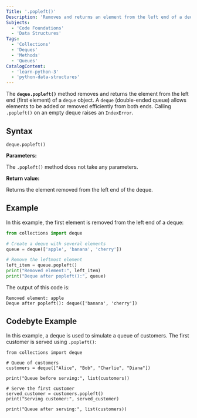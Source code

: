 ```yaml
---
Title: '.popleft()'
Description: 'Removes and returns an element from the left end of a deque object in Python.'
Subjects:
  - 'Code Foundations'
  - 'Data Structures'
Tags:
  - 'Collections'
  - 'Deques'
  - 'Methods'
  - 'Queues'
CatalogContent:
  - 'learn-python-3'
  - 'python-data-structures'
---
```


The **`deque.popleft()`** method removes and returns the element from the left end (first element) of a `deque` object. A `deque` (double-ended queue) allows elements to be added or removed efficiently from both ends. Calling `.popleft()` on an empty deque raises an `IndexError`.

## Syntax

```pseudo
deque.popleft()
```

**Parameters:**

The `.popleft()` method does not take any parameters.

**Return value:**

Returns the element removed from the left end of the deque.

## Example

In this example, the first element is removed from the left end of a deque:

```py
from collections import deque

# Create a deque with several elements
queue = deque(['apple', 'banana', 'cherry'])

# Remove the leftmost element
left_item = queue.popleft()
print("Removed element:", left_item)
print("Deque after popleft():", queue)
```

The output of this code is:

```shell
Removed element: apple
Deque after popleft(): deque(['banana', 'cherry'])
```

## Codebyte Example

In this example, a deque is used to simulate a queue of customers. The first customer is served using `.popleft()`:

```codebyte/python
from collections import deque

# Queue of customers
customers = deque(["Alice", "Bob", "Charlie", "Diana"])

print("Queue before serving:", list(customers))

# Serve the first customer
served_customer = customers.popleft()
print("Serving customer:", served_customer)

print("Queue after serving:", list(customers))
```
